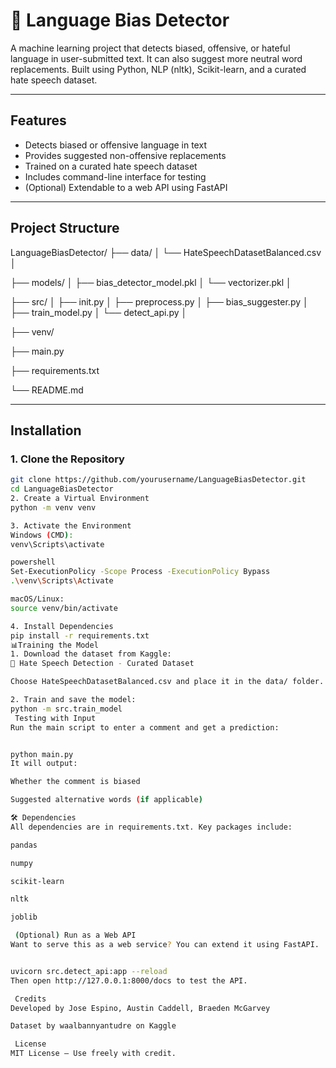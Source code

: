 # 🧠 Language Bias Detector

A machine learning project that detects biased, offensive, or hateful language in user-submitted text. It can also suggest more neutral word replacements. Built using Python, NLP (nltk), Scikit-learn, and a curated hate speech dataset.

---

##  Features

- Detects biased or offensive language in text
- Provides suggested non-offensive replacements
- Trained on a curated hate speech dataset
- Includes command-line interface for testing
- (Optional) Extendable to a web API using FastAPI

---

##  Project Structure

LanguageBiasDetector/
├── data/ │ └── HateSpeechDatasetBalanced.csv │ 

├── models/ │ ├── bias_detector_model.pkl │ └── vectorizer.pkl │ 

├── src/ │ ├── init.py │ ├── preprocess.py │ ├── bias_suggester.py │ ├── train_model.py │ └── detect_api.py │ 

├── venv/  

├── main.py 

├── requirements.txt 

└── README.md



---

##  Installation

### 1. Clone the Repository

```bash
git clone https://github.com/yourusername/LanguageBiasDetector.git
cd LanguageBiasDetector
2. Create a Virtual Environment
python -m venv venv

3. Activate the Environment
Windows (CMD):
venv\Scripts\activate

powershell
Set-ExecutionPolicy -Scope Process -ExecutionPolicy Bypass
.\venv\Scripts\Activate

macOS/Linux:
source venv/bin/activate

4. Install Dependencies
pip install -r requirements.txt
📊Training the Model
1. Download the dataset from Kaggle:
🔗 Hate Speech Detection - Curated Dataset

Choose HateSpeechDatasetBalanced.csv and place it in the data/ folder.

2. Train and save the model:
python -m src.train_model
 Testing with Input
Run the main script to enter a comment and get a prediction:


python main.py
It will output:

Whether the comment is biased

Suggested alternative words (if applicable)

🛠 Dependencies
All dependencies are in requirements.txt. Key packages include:

pandas

numpy

scikit-learn

nltk

joblib

 (Optional) Run as a Web API
Want to serve this as a web service? You can extend it using FastAPI.


uvicorn src.detect_api:app --reload
Then open http://127.0.0.1:8000/docs to test the API.

 Credits
Developed by Jose Espino, Austin Caddell, Braeden McGarvey

Dataset by waalbannyantudre on Kaggle

 License
MIT License – Use freely with credit.




